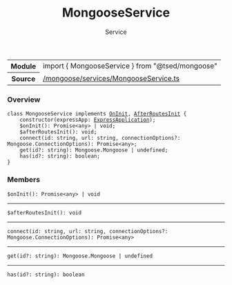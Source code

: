 
<header class="symbol-info-header"><h1 id="mongooseservice">MongooseService</h1><label class="symbol-info-type-label service">Service</label></header>
<!-- summary -->
<section class="symbol-info"><table class="is-full-width"><tbody><tr><th>Module</th><td><div class="lang-typescript"><span class="token keyword">import</span> { MongooseService }&nbsp;<span class="token keyword">from</span>&nbsp;<span class="token string">"@tsed/mongoose"</span></div></td></tr><tr><th>Source</th><td><a href="https://github.com/Romakita/ts-express-decorators/blob/v4.7.1/src//mongoose/services/MongooseService.ts#L0-L0">/mongoose/services/MongooseService.ts</a></td></tr></tbody></table></section>
<!-- overview -->


### Overview


<pre><code class="typescript-lang "><span class="token keyword">class</span> MongooseService <span class="token keyword">implements</span> <a href="#api/common/di/oninit"><span class="token">OnInit</span></a><span class="token punctuation">,</span> <a href="#api/common/server/afterroutesinit"><span class="token">AfterRoutesInit</span></a> <span class="token punctuation">{</span>
    <span class="token keyword">constructor</span><span class="token punctuation">(</span>expressApp<span class="token punctuation">:</span> <a href="#api/common/mvc/expressapplication"><span class="token">ExpressApplication</span></a><span class="token punctuation">)</span><span class="token punctuation">;</span>
    $<span class="token function">onInit</span><span class="token punctuation">(</span><span class="token punctuation">)</span><span class="token punctuation">:</span> Promise<<span class="token keyword">any</span>> | <span class="token keyword">void</span><span class="token punctuation">;</span>
    $<span class="token function">afterRoutesInit</span><span class="token punctuation">(</span><span class="token punctuation">)</span><span class="token punctuation">:</span> <span class="token keyword">void</span><span class="token punctuation">;</span>
    <span class="token function">connect</span><span class="token punctuation">(</span>id<span class="token punctuation">:</span> <span class="token keyword">string</span><span class="token punctuation">,</span> url<span class="token punctuation">:</span> <span class="token keyword">string</span><span class="token punctuation">,</span> connectionOptions?<span class="token punctuation">:</span> Mongoose.ConnectionOptions<span class="token punctuation">)</span><span class="token punctuation">:</span> Promise<<span class="token keyword">any</span>><span class="token punctuation">;</span>
    <span class="token function">get</span><span class="token punctuation">(</span>id?<span class="token punctuation">:</span> <span class="token keyword">string</span><span class="token punctuation">)</span><span class="token punctuation">:</span> Mongoose.Mongoose | undefined<span class="token punctuation">;</span>
    <span class="token function">has</span><span class="token punctuation">(</span>id?<span class="token punctuation">:</span> <span class="token keyword">string</span><span class="token punctuation">)</span><span class="token punctuation">:</span> <span class="token keyword">boolean</span><span class="token punctuation">;</span>
<span class="token punctuation">}</span></code></pre>


<!-- Parameters -->

<!-- Description -->

<!-- Members -->







### Members



<div class="method-overview">
<pre><code class="typescript-lang ">$<span class="token function">onInit</span><span class="token punctuation">(</span><span class="token punctuation">)</span><span class="token punctuation">:</span> Promise<<span class="token keyword">any</span>> | <span class="token keyword">void</span></code></pre>
</div>




<hr/>



<div class="method-overview">
<pre><code class="typescript-lang ">$<span class="token function">afterRoutesInit</span><span class="token punctuation">(</span><span class="token punctuation">)</span><span class="token punctuation">:</span> <span class="token keyword">void</span></code></pre>
</div>




<hr/>



<div class="method-overview">
<pre><code class="typescript-lang "><span class="token function">connect</span><span class="token punctuation">(</span>id<span class="token punctuation">:</span> <span class="token keyword">string</span><span class="token punctuation">,</span> url<span class="token punctuation">:</span> <span class="token keyword">string</span><span class="token punctuation">,</span> connectionOptions?<span class="token punctuation">:</span> Mongoose.ConnectionOptions<span class="token punctuation">)</span><span class="token punctuation">:</span> Promise<<span class="token keyword">any</span>></code></pre>
</div>




<hr/>



<div class="method-overview">
<pre><code class="typescript-lang "><span class="token function">get</span><span class="token punctuation">(</span>id?<span class="token punctuation">:</span> <span class="token keyword">string</span><span class="token punctuation">)</span><span class="token punctuation">:</span> Mongoose.Mongoose | undefined</code></pre>
</div>




<hr/>



<div class="method-overview">
<pre><code class="typescript-lang "><span class="token function">has</span><span class="token punctuation">(</span>id?<span class="token punctuation">:</span> <span class="token keyword">string</span><span class="token punctuation">)</span><span class="token punctuation">:</span> <span class="token keyword">boolean</span></code></pre>
</div>








